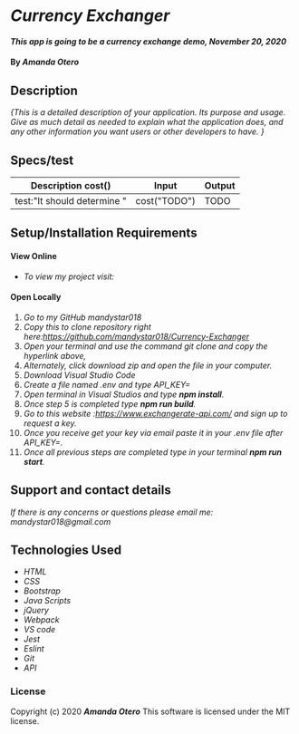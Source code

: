 # _Currency Exchanger_

#### _This app is going to be a currency exchange demo, November 20, 2020_

#### By _**Amanda Otero**_

## Description

_{This is a detailed description of your application. Its purpose and usage.  Give as much detail as needed to explain what the application does, and any other information you want users or other developers to have. }_

## Specs/test

| Description cost()                                                       	| Input                           	| Output 	|
|--------------------------------------------------------------------------	|---------------------------------	|--------	|
| test:"It should determine "      	| cost("TODO")      	| TODO    	|

## Setup/Installation Requirements

#### View Online
* _To view my project visit:_

#### Open Locally
1. _Go to my GitHub mandystar018_
2. _Copy this to clone repository right here:https://github.com/mandystar018/Currency-Exchanger_
3. _Open your terminal and use the command git clone and copy the hyperlink above,_
3. _Alternately, click download zip and open the file in your computer._
4. _Download Visual Studio Code_
5. _Create a file named .env and type API_KEY=_
6. _Open terminal in Visual Studios and type **npm install**._
7. _Once step 5 is completed type **npm run build**._
8. _Go to this website :https://www.exchangerate-api.com/ and sign up to request a key._
9. _Once you receive get your key via email paste it in your .env file after API_KEY=._
10. _Once all previous steps are completed type in your terminal **npm run start**._


## Support and contact details

_If there is any concerns or questions please email me: mandystar018@gmail.com_

## Technologies Used

* _HTML_
* _CSS_
* _Bootstrap_
* _Java Scripts_
* _jQuery_
* _Webpack_
* _VS code_
* _Jest_
* _Eslint_
* _Git_
* _API_

### License

Copyright (c) 2020 **_Amanda Otero_**
This software is licensed under the MIT license.
